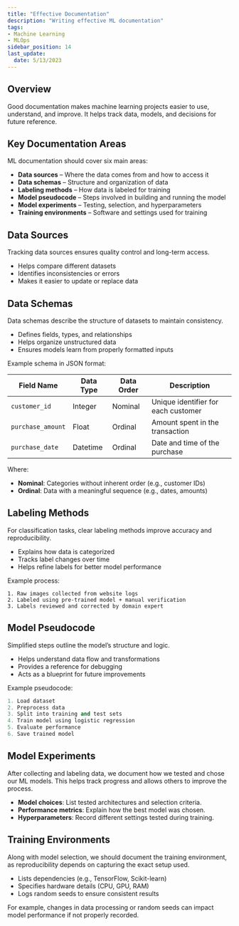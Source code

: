 ```yaml
---
title: "Effective Documentation"
description: "Writing effective ML documentation"
tags: 
- Machine Learning
- MLOps
sidebar_position: 14
last_update:
  date: 5/13/2023
---
```


## Overview

Good documentation makes machine learning projects easier to use, understand, and improve. It helps track data, models, and decisions for future reference.  

## Key Documentation Areas  

ML documentation should cover six main areas:  

- **Data sources** – Where the data comes from and how to access it  
- **Data schemas** – Structure and organization of data  
- **Labeling methods** – How data is labeled for training  
- **Model pseudocode** – Steps involved in building and running the model  
- **Model experiments** – Testing, selection, and hyperparameters  
- **Training environments** – Software and settings used for training  

## Data Sources  

Tracking data sources ensures quality control and long-term access.  

- Helps compare different datasets  
- Identifies inconsistencies or errors  
- Makes it easier to update or replace data  

## Data Schemas  

Data schemas describe the structure of datasets to maintain consistency.  

- Defines fields, types, and relationships  
- Helps organize unstructured data  
- Ensures models learn from properly formatted inputs  

Example schema in JSON format:  

| Field Name       | Data Type  | Data Order  | Description                         |  
|-----------------|------------|------------|-------------------------------------|  
| `customer_id`   | Integer    | Nominal    | Unique identifier for each customer |  
| `purchase_amount` | Float      | Ordinal    | Amount spent in the transaction    |  
| `purchase_date`  | Datetime   | Ordinal    | Date and time of the purchase      |  

Where: 

- **Nominal**: Categories without inherent order (e.g., customer IDs)  
- **Ordinal**: Data with a meaningful sequence (e.g., dates, amounts)

## Labeling Methods  

For classification tasks, clear labeling methods improve accuracy and reproducibility.  

- Explains how data is categorized  
- Tracks label changes over time  
- Helps refine labels for better model performance  

Example process:  

```plaintext
1. Raw images collected from website logs  
2. Labeled using pre-trained model + manual verification  
3. Labels reviewed and corrected by domain expert  
```

## Model Pseudocode  

Simplified steps outline the model’s structure and logic.  

- Helps understand data flow and transformations  
- Provides a reference for debugging  
- Acts as a blueprint for future improvements  

Example pseudocode:  

```python
1. Load dataset
2. Preprocess data
3. Split into training and test sets
4. Train model using logistic regression
5. Evaluate performance
6. Save trained model
```

## Model Experiments  

After collecting and labeling data, we document how we tested and chose our ML models. This helps track progress and allows others to improve the process.  

- **Model choices**: List tested architectures and selection criteria.  
- **Performance metrics**: Explain how the best model was chosen.  
- **Hyperparameters**: Record different settings tested during training.  


## Training Environments  

Along with model selection, we should document the training environment, as reproducibility depends on capturing the exact setup used.

- Lists dependencies (e.g., TensorFlow, Scikit-learn)  
- Specifies hardware details (CPU, GPU, RAM)  
- Logs random seeds to ensure consistent results  

For example, changes in data processing or random seeds can impact model performance if not properly recorded.
